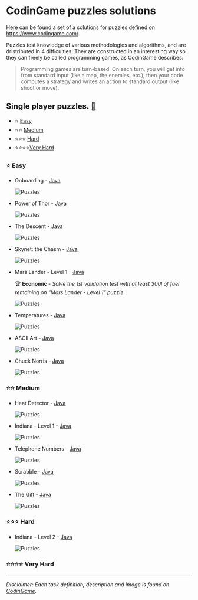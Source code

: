 # CodinGame puzzles solutions

Here can be found a set of a solutions for puzzles defined on https://www.codingame.com/.

Puzzles test knowledge of various methodologies and algorithms, and are dristributed in 4 difficulties. They are constructed in an interesting way so they can freely be called programming games, as CodinGame describes:
> Programming games are turn-based. On each turn, you will get info from standard input (like a map, the enemies, etc.), then your code computes a strategy and writes an action to standard output (like shoot or move).

## Single player puzzles. [:link:](https://www.codingame.com/puzzles)
- :star: [Easy](#Easy)
- :star::star: [Medium](#Medium)
- :star::star::star: [Hard](#Hard)
- :star::star::star::star:[Very Hard](#VeryHard)

<a name="Easy"></a>
### :star: Easy
- Onboarding - [Java](/src/01-easy/Onboarding.java)

  ![Puzzles](../images/easy/Onboarding.jpg)

- Power of Thor - [Java](/src/01-easy/PowerOfThor.java)

  ![Puzzles](../images/easy/PowerOfThor.jpg)

- The Descent - [Java](/src/01-easy/TheDescent.java)

  ![Puzzles](../images/easy/TheDescent.jpg)

- Skynet: the Chasm - [Java](/src/01-easy/SkynetTheChasm.java)

  ![Puzzles](../images/easy/SkynetTheChasm.jpg)

- Mars Lander - Level 1 - [Java](/src/01-easy/MarsLanderLevel1.java)

  :trophy: **Economic** - *Solve the 1st validation test with at least 300l of fuel remaining on "Mars Lander - Level 1" puzzle.*

  ![Puzzles](../images/easy/MarsLanderLevel1.jpg)

- Temperatures - [Java](/src/01-easy/Temperatures.java)

  ![Puzzles](../images/easy/Temperatures.jpg)

- ASCII Art - [Java](/src/01-easy/ASCIIArt.java)

  ![Puzzles](../images/PuzzlesGeneral.jpg)

- Chuck Norris - [Java](/src/01-easy/ChuckNorris.java)

  ![Puzzles](../images/easy/ChuckNorris.jpg)

<a name="Medium"></a>
### :star::star: Medium

- Heat Detector - [Java](/src/02-medium/HeatDetector.java)

  ![Puzzles](../images/medium/HeatDetector.jpg)

- Indiana - Level 1 - [Java](/src/02-medium/IndianaLevel1.java)

  ![Puzzles](../images/medium/IndianaLevel1.jpg)

- Telephone Numbers - [Java](/src/02-medium/TelephoneNumbers.java)

  ![Puzzles](../images/medium/TelephoneNumbers.jpg)

- Scrabble - [Java](/src/02-medium/Scrabble.java)

  ![Puzzles](../images/PuzzlesGeneral.jpg)

- The Gift - [Java](/src/02-medium/TheGift.java)

  ![Puzzles](../images/medium/TheGift.jpg)

<a name="Hard"></a>
### :star::star::star: Hard

- Indiana - Level 2 - [Java](/src/03-hard/IndianaLevel2.java)

  ![Puzzles](../images/hard/IndianaLevel2.jpg)

<a name="VeryHard"></a>
### :star::star::star::star: Very Hard

___

*Disclaimer: Each task definition, description and image is found on [CodinGame](https://www.codingame.com/).*
